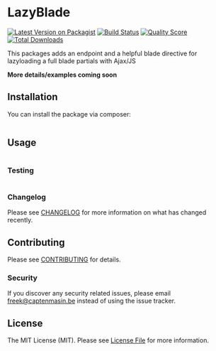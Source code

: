 # LazyBlade

[![Latest Version on Packagist](https://img.shields.io/packagist/v/captenmasin/LazyBlade.svg?style=flat-square)](https://packagist.org/packages/captenmasin/LazyBlade)
[![Build Status](https://img.shields.io/travis/captenmasin/LazyBlade/master.svg?style=flat-square)](https://travis-ci.org/captenmasin/LazyBlade)
[![Quality Score](https://img.shields.io/scrutinizer/g/captenmasin/LazyBlade.svg?style=flat-square)](https://scrutinizer-ci.com/g/captenmasin/LazyBlade)
[![Total Downloads](https://img.shields.io/packagist/dt/captenmasin/LazyBlade.svg?style=flat-square)](https://packagist.org/packages/captenmasin/LazyBlade)

This packages adds an endpoint and a helpful blade directive for lazyloading a full blade partials with Ajax/JS

**More details/examples coming soon**

## Installation

You can install the package via composer:

```bash

```

## Usage

``` php

```

### Testing

``` bash

```

### Changelog

Please see [CHANGELOG](CHANGELOG.md) for more information on what has changed recently.

## Contributing

Please see [CONTRIBUTING](CONTRIBUTING.md) for details.

### Security

If you discover any security related issues, please email freek@captenmasin.be instead of using the issue tracker.

## License

The MIT License (MIT). Please see [License File](LICENSE.md) for more information.

